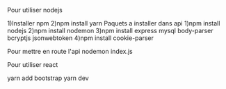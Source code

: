 Pour utiliser nodejs

1)Installer npm
2)npm install yarn
Paquets a installer dans api
1)npm install nodejs
2)npm install nodemon
3)npm install express mysql body-parser bcryptjs jsonwebtoken
4)npm install cookie-parser

Pour mettre en route l'api
nodemon index.js


Pour utiliser react

yarn add bootstrap
yarn dev 
